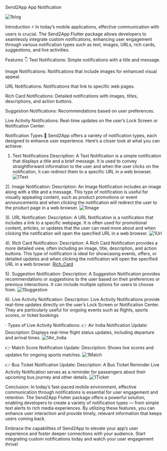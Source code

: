 Send2App
App Notification

![1blog](https://github.com/user-attachments/assets/432595a7-a26c-4c17-b9ee-46e00a0a1efc)

Introduction ⚡
In today’s mobile applications, effective communication with users is crucial. The Send2App Flutter package allows developers to seamlessly integrate custom notifications, enhancing user engagement through various notification types such as text, images, URLs, rich cards, suggestions, and live activities.

Features 👇
Text Notifications: Simple notifications with a title and message.

Image Notifications: Notifications that include images for enhanced visual appeal.

URL Notifications: Notifications that link to specific web pages.

Rich Card Notifications: Detailed notifications with images, titles, descriptions, and action buttons.

Suggestion Notifications: Recommendations based on user preferences.

Live Activity Notifications: Real-time updates on the user’s Lock Screen or Notification Center.

Notification Types 🔔
Send2App offers a variety of notification types, each designed to enhance user experience. Here’s a closer look at what you can achieve:

1. Text Notifications
Description: A Text Notification is a simple notification that displays a title and a brief message. It is used to convey straightforward information to the user and when the user clicks on the notification, it can redirect them to a specific URL in a web browser.
![1Text](https://github.com/user-attachments/assets/38087b81-c0fb-49fc-948d-0548734066ef)


2). Image Notification:
Description: An Image Notification includes an image along with a title and a message. This type of notification is useful for visually appealing content, such as product promotions or event announcements and when clicking the notification will redirect the user to the product page in a web browser.
![1Image](https://github.com/user-attachments/assets/0e5d0036-5357-4f7b-bd04-522baa1a00e8)


3). URL Notification:
Description: A URL Notification is a notification that includes a link to a specific webpage. It is often used for promotional content, articles, or updates that the user can read more about and when clicking the notification will open the specified URL in a web browser.
![1Url](https://github.com/user-attachments/assets/0867a961-0e6e-4abc-a057-7635c76d4814)


4). Rich Card Notification:
Description: A Rich Card Notification provides a more detailed view, often including an image, title, description, and action buttons. This type of notification is ideal for showcasing events, offers, or detailed updates and when clicking the notification will open the specified URL in a web browser.
[Rich_Card](https://github.com/user-attachments/assets/d2600f99-f97d-419a-be71-d6db97c01f80)


5). Suggestion Notification:
Description: A Suggestion Notification provides recommendations or suggestions to the user based on their preferences or previous interactions. It can include multiple options for users to choose from.
![1Suggestion](https://github.com/user-attachments/assets/95286ec0-f4d8-4304-9405-b5632b9c54d5)


6). Live Activity Notification:
Description: Live Activity Notifications provide real-time updates directly on the user’s Lock Screen or Notification Center. They are particularly useful for ongoing events such as flights, sports scores, or ticket bookings.

· Types of Live Activity Notifications:
👉 Air India Notification Update:
Description: Displays real-time flight status updates, including departure and arrival times.
![1Air_India](https://github.com/user-attachments/assets/9f49012d-5d39-4e6b-8826-9448d3856b1e)


👉 Match Score Notification Update:
Description: Shows live scores and updates for ongoing sports matches.
![1Match](https://github.com/user-attachments/assets/8f6489a6-1659-47c6-88fb-8d6a67a887f3)


👉 Bus Ticket Notification Update:
Description: A Bus Ticket Reminder Live Activity Notification serves as a reminder for passengers about their upcoming bus journey and other details.
![1Ticket](https://github.com/user-attachments/assets/bacbc773-582e-49be-840d-e57689d6207a)



Conclusion:
In today’s fast-paced mobile environment, effective communication through notifications is essential for user engagement and retention. The Send2App Flutter package offers a powerful solution, enabling developers to create a variety of notification types — from simple text alerts to rich media experiences. By utilizing these features, you can enhance user interaction and provide timely, relevant information that keeps users coming back.

Embrace the capabilities of Send2App to elevate your app’s user experience and foster deeper connections with your audience. Start integrating custom notifications today and watch your user engagement thrive!
